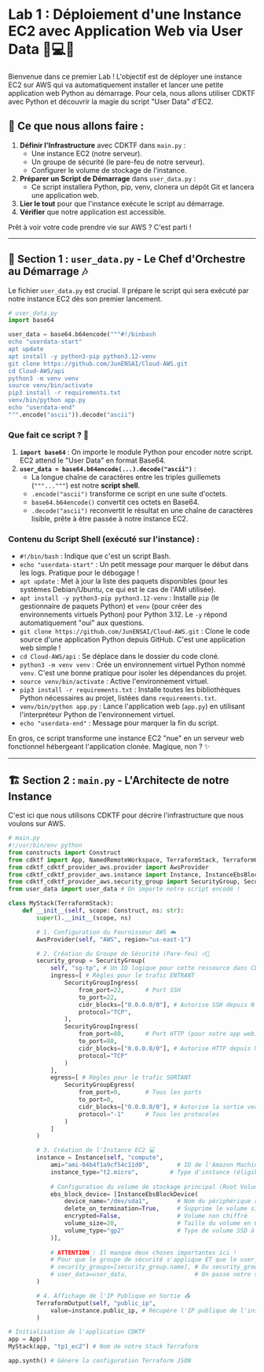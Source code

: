 # Lab 1 : Déploiement d'une Instance EC2 avec Application Web via User Data 🚀💻🐍

Bienvenue dans ce premier Lab ! L'objectif est de déployer une instance EC2 sur AWS qui va automatiquement installer et lancer une petite application web Python au démarrage. Pour cela, nous allons utiliser CDKTF avec Python et découvrir la magie du script "User Data" d'EC2.

## 🌟 Ce que nous allons faire :

1.  **Définir l'Infrastructure** avec CDKTF dans `main.py` :
    *   Une instance EC2 (notre serveur).
    *   Un groupe de sécurité (le pare-feu de notre serveur).
    *   Configurer le volume de stockage de l'instance.
2.  **Préparer un Script de Démarrage** dans `user_data.py` :
    *   Ce script installera Python, pip, venv, clonera un dépôt Git et lancera une application web.
3.  **Lier le tout** pour que l'instance exécute le script au démarrage.
4.  **Vérifier** que notre application est accessible.

Prêt à voir votre code prendre vie sur AWS ? C'est parti !

---

## 📜 Section 1 : `user_data.py` - Le Chef d'Orchestre au Démarrage 🎶

Le fichier `user_data.py` est crucial. Il prépare le script qui sera exécuté par notre instance EC2 dès son premier lancement.

```python
# user_data.py
import base64

user_data = base64.b64encode("""#!/binbash
echo "userdata-start"
apt update
apt install -y python3-pip python3.12-venv
git clone https://github.com/JunENSAI/Cloud-AWS.git
cd Cloud-AWS/api
python3 -m venv venv
source venv/bin/activate
pip3 install -r requirements.txt
venv/bin/python app.py
echo "userdata-end"
""".encode("ascii")).decode("ascii")
```

### Que fait ce script ? 🤔

1.  **`import base64`** : On importe le module Python pour encoder notre script. EC2 attend le "User Data" en format Base64.
2.  **`user_data = base64.b64encode(...).decode("ascii")`** :
    *   La longue chaîne de caractères entre les triples guillemets (`"""..."""`) est notre **script shell**.
    *   `.encode("ascii")` transforme ce script en une suite d'octets.
    *   `base64.b64encode()` convertit ces octets en Base64.
    *   `.decode("ascii")` reconvertit le résultat en une chaîne de caractères lisible, prête à être passée à notre instance EC2.

### Contenu du Script Shell (exécuté sur l'instance) :

*   `#!/bin/bash` : Indique que c'est un script Bash.
*   `echo "userdata-start"` : Un petit message pour marquer le début dans les logs. Pratique pour le débogage !
*   `apt update` : Met à jour la liste des paquets disponibles (pour les systèmes Debian/Ubuntu, ce qui est le cas de l'AMI utilisée).
*   `apt install -y python3-pip python3.12-venv` : Installe `pip` (le gestionnaire de paquets Python) et `venv` (pour créer des environnements virtuels Python) pour Python 3.12. Le `-y` répond automatiquement "oui" aux questions.
*   `git clone https://github.com/JunENSAI/Cloud-AWS.git` : Clone le code source d'une application Python depuis GitHub. C'est une application web simple !
*   `cd Cloud-AWS/api` : Se déplace dans le dossier du code cloné.
*   `python3 -m venv venv` : Crée un environnement virtuel Python nommé `venv`. C'est une bonne pratique pour isoler les dépendances du projet.
*   `source venv/bin/activate` : Active l'environnement virtuel.
*   `pip3 install -r requirements.txt` : Installe toutes les bibliothèques Python nécessaires au projet, listées dans `requirements.txt`.
*   `venv/bin/python app.py` : Lance l'application web (`app.py`) en utilisant l'interpréteur Python de l'environnement virtuel.
*   `echo "userdata-end"` : Message pour marquer la fin du script.

En gros, ce script transforme une instance EC2 "nue" en un serveur web fonctionnel hébergeant l'application clonée. Magique, non ? ✨

---

## 🏗️ Section 2 : `main.py` - L'Architecte de notre Instance

C'est ici que nous utilisons CDKTF pour décrire l'infrastructure que nous voulons sur AWS.

```python
# main.py
#!/usr/bin/env python
from constructs import Construct
from cdktf import App, NamedRemoteWorkspace, TerraformStack, TerraformOutput, RemoteBackend # RemoteBackend et NamedRemoteWorkspace non utilisés ici
from cdktf_cdktf_provider_aws.provider import AwsProvider
from cdktf_cdktf_provider_aws.instance import Instance, InstanceEbsBlockDevice
from cdktf_cdktf_provider_aws.security_group import SecurityGroup, SecurityGroupIngress, SecurityGroupEgress
from user_data import user_data # On importe notre script encodé !

class MyStack(TerraformStack):
    def __init__(self, scope: Construct, ns: str):
        super().__init__(scope, ns)

        # 1. Configuration du Fournisseur AWS ☁️
        AwsProvider(self, "AWS", region="us-east-1")

        # 2. Création du Groupe de Sécurité (Pare-feu) 🔥🧱
        security_group = SecurityGroup(
            self, "sg-tp", # Un ID logique pour cette ressource dans CDKTF
            ingress=[ # Règles pour le trafic ENTRANT
                SecurityGroupIngress(
                    from_port=22,      # Port SSH
                    to_port=22,
                    cidr_blocks=["0.0.0.0/0"], # Autorise SSH depuis N'IMPORTE QUELLE IP ⚠️
                    protocol="TCP",
                ),
                SecurityGroupIngress(
                    from_port=80,      # Port HTTP (pour notre app web)
                    to_port=80,
                    cidr_blocks=["0.0.0.0/0"], # Autorise HTTP depuis N'IMPORTE QUELLE IP 🌐
                    protocol="TCP"
                )
            ],
            egress=[ # Règles pour le trafic SORTANT
                SecurityGroupEgress(
                    from_port=0,       # Tous les ports
                    to_port=0,
                    cidr_blocks=["0.0.0.0/0"], # Autorise la sortie vers n'importe où
                    protocol="-1"      # Tous les protocoles
                )
            ]
        )

        # 3. Création de l'Instance EC2 💻
        instance = Instance(self, "compute",
            ami="ami-04b4f1a9cf54c11d0",        # ID de l'Amazon Machine Image (Ubuntu 22.04 dans us-east-1)
            instance_type="t2.micro",         # Type d'instance (éligible au Free Tier)
            
            # Configuration du volume de stockage principal (Root Volume) 💾
            ebs_block_device= [InstanceEbsBlockDevice(
                device_name="/dev/sda1",        # Nom du périphérique racine sous Linux
                delete_on_termination=True,     # Supprime le volume si l'instance est terminée 👍
                encrypted=False,                # Volume non chiffré
                volume_size=20,                 # Taille du volume en Go (ici 20Go)
                volume_type="gp2"               # Type de volume SSD à usage général
            )],
            
            # ATTENTION : Il manque deux choses importantes ici !
            # Pour que le groupe de sécurité s'applique ET que le user_data s'exécute:
            # security_groups=[security_group.name], # Ou security_group.id pour l'ID
            # user_data=user_data,                   # On passe notre script !
        )

        # 4. Affichage de l'IP Publique en Sortie 📤
        TerraformOutput(self, "public_ip",
            value=instance.public_ip, # Récupère l'IP publique de l'instance
        )

# Initialisation de l'application CDKTF
app = App()
MyStack(app, "tp1_ec2") # Nom de notre Stack Terraform

app.synth() # Génère la configuration Terraform JSON
```